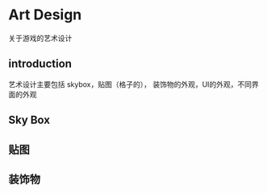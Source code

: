 # Art Design
关于游戏的艺术设计

 ## introduction
 
 艺术设计主要包括 skybox，贴图（格子的），  装饰物的外观，UI的外观，不同界面的外观

## Sky Box



## 贴图

## 装饰物
